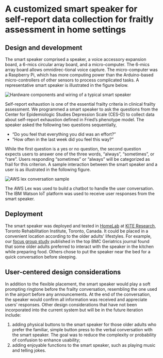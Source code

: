 # A customized smart speaker for self-report data collection for fraitly assessment in home settings

## Design and development
The smart speaker comprised a speaker, a voice accessory expansion board, a 6-mics circular array board, and a micro-computer. The 6-mics array board allows omnidirec-tional voice capture. The micro-computer was a Raspberry Pi, which has more computing power than the Arduino-based micro-controllers of other sensors to process complicated tasks. A representative smart speaker is illustrated in the figure below. 

![Hardware components and wiring of a typical smart speaker](https://user-images.githubusercontent.com/50496048/146663792-e93269bf-f047-4d51-9dae-040bf41c565b.png)


Self-report exhaustion is one of the essential frailty criteria in clinical frailty assessment. We programmed a smart speaker to ask the questions from the Center for Epidemiologic Studies Depression Scale (CES–D) to collect data about self-report exhaustion defined in Fried’s phenotype model. The speaker asked the following two questions sequentially,
* “Do you feel that everything you did was an effort?”
* “How often in the last week did you feel this way?”

While the first question is a yes or no question, the second question expects users to answer one of the three words, “always”, “sometimes”, or “rare”. Users responding “sometimes” or “always” will be categorized as frail for this criterion. A sample interaction between the smart speaker and a user is as illustrated in the following figure.
 
![AWS lex conversation sample](https://user-images.githubusercontent.com/50496048/146663643-e91a0084-6e61-4343-bb5f-819ab57b13f1.png)

The AWS Lex was used to build a chatbot to handle the user conversation. The IBM Watson IoT platform was used to receive user responses from the smart speaker.

## Deployment
The smart speaker was deployed and tested in [HomeLab](https://kite-uhn.com/lab/homelab) at [KITE Research](https://kite-uhn.com/), Toronto Rehabilitation Institute, Toronto, Canada. It could be placed in a convenient location according to the older adults' lifestyles. For example, our [focus group study](https://doi.org/10.1186/s12877-021-02252-4) published in the top BMC Geriatrics journal found that some older adults preferred to interact with the speaker in the kitchen while preparing food. Others chose to put the speaker near the bed for a quick conversation before sleeping.

## User-centered design considerations
In addition to the flexible placement, the smart speaker would play a soft prompting ringtone before the frailty conversation, resembling the one used in the airport before any announcements. At the end of the conversation, the speaker would confirm all information was received and appreciate users’ responses. Other design considerations that have not been incorporated into the current system but will be in the future iteration include:
1. adding physical buttons to the smart speaker for those older adults who prefer the familiar, simple button press to the verbal conversation with the smart speaker. The goal was to reduce the complexity or probability of confusion to enhance usability; 
2. adding enjoyable functions to the smart speaker, such as playing music and telling jokes.
